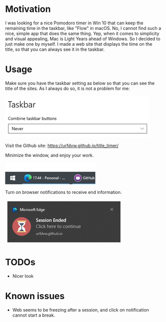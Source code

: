 # Motivation

I was looking for a nice Pomodoro timer in Win 10 that can keep the remaining time in the taskbar,
like "Flow" in macOS.
No, I cannot find such a nice, simple app that does the same thing.
Yep, when it comes to simplicity and visual appealing, Mac is Light Years ahead of Windows.
So I decided to just make one by myself.
I made a web site that displays the time on the title, 
so that you can always see it in the taskbar.

# Usage
Make sure you have the taskbar setting as below so that you can see the title of the sites. As I always do so, it is not a problem for me:

![](2021-01-08-11-05-30.png)

Visit the Github site: https://urfdvw.github.io/title_timer/

Minimize the window, and enjoy your work.

![](2021-01-08-17-04-12.png)

Turn on browser notifications to receive end information.

![](2021-01-08-17-03-20.png)

# TODOs
- Nicer look

# Known issues
- Web seems to be freezing after a session, and click on notification cannot start a break.